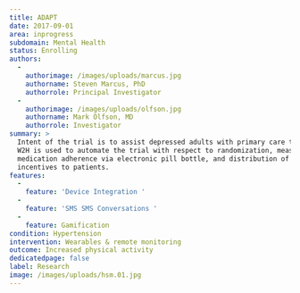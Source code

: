 ```yaml
---
title: ADAPT
date: 2017-09-01
area: inprogress
subdomain: Mental Health
status: Enrolling
authors:
  - 
    authorimage: /images/uploads/marcus.jpg
    authorname: Steven Marcus, PhD
    authorrole: Principal Investigator
  - 
    authorimage: /images/uploads/olfson.jpg
    authorname: Mark Olfson, MD
    authorrole: Investigator
summary: >
  Intent of the trial is to assist depressed adults with primary care treatment.
  W2H is used to automate the trial with respect to randomization, measurement of
  medication adherence via electronic pill bottle, and distribution of financial
  incentives to patients.
features:
  - 
    feature: 'Device Integration '
  - 
    feature: 'SMS SMS Conversations '
  - 
    feature: Gamification
condition: Hypertension
intervention: Wearables & remote monitoring
outcome: Increased physical activity
dedicatedpage: false
label: Research
image: /images/uploads/hsm.01.jpg
---
```

